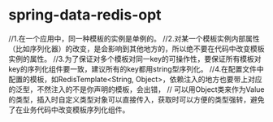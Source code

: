 # spring-data-redis-opt

//1.在一个应用中，同一种模板的实例是单例的。
//2.对某一个模板实例内部属性（比如序列化器）的改变，是会影响到其他地方的，所以绝不要在代码中改变模板实例的属性。
//3.为了保证对多个模板对同一key的可操作性，要保证所有模板对key的序列化组件要一致，建议所有的key都用string型序列化。
//4.在配置文件中配置的模板，如RedisTemplate<String, Object>，依赖注入的地方也要带上对应的泛型，不然注入的不是你声明的模板，会出错，
// 可以用Object类来作为Value的类型，插入时自定义类型对象可以直接传入，获取时可以方便的类型强转，避免了在业务代码中改变模板序列化组件。
